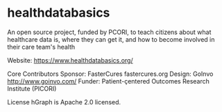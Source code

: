 # healthdatabasics
An open source project, funded by PCORI, to teach citizens about what healthcare data is, where they can get it, and how to become involved in their care team's health 

Website: https://www.healthdatabasics.org/

Core Contributors
Sponsor: FasterCures fastercures.org
Design: GoInvo http://www.goinvo.com/
Funder: Patient-çentered Outcomes Research Institute (PICORI)  





License
hGraph is Apache 2.0 licensed.

